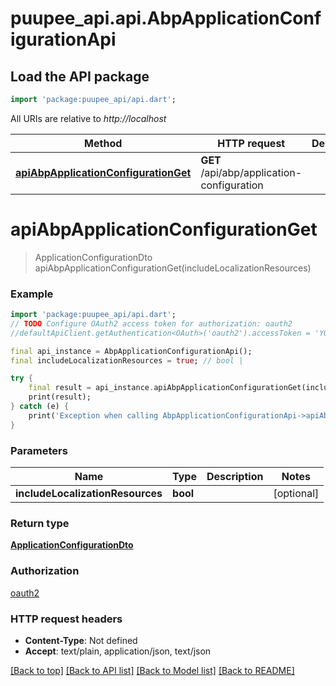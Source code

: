 # puupee_api.api.AbpApplicationConfigurationApi

## Load the API package
```dart
import 'package:puupee_api/api.dart';
```

All URIs are relative to *http://localhost*

Method | HTTP request | Description
------------- | ------------- | -------------
[**apiAbpApplicationConfigurationGet**](AbpApplicationConfigurationApi.md#apiabpapplicationconfigurationget) | **GET** /api/abp/application-configuration | 


# **apiAbpApplicationConfigurationGet**
> ApplicationConfigurationDto apiAbpApplicationConfigurationGet(includeLocalizationResources)



### Example
```dart
import 'package:puupee_api/api.dart';
// TODO Configure OAuth2 access token for authorization: oauth2
//defaultApiClient.getAuthentication<OAuth>('oauth2').accessToken = 'YOUR_ACCESS_TOKEN';

final api_instance = AbpApplicationConfigurationApi();
final includeLocalizationResources = true; // bool | 

try {
    final result = api_instance.apiAbpApplicationConfigurationGet(includeLocalizationResources);
    print(result);
} catch (e) {
    print('Exception when calling AbpApplicationConfigurationApi->apiAbpApplicationConfigurationGet: $e\n');
}
```

### Parameters

Name | Type | Description  | Notes
------------- | ------------- | ------------- | -------------
 **includeLocalizationResources** | **bool**|  | [optional] 

### Return type

[**ApplicationConfigurationDto**](ApplicationConfigurationDto.md)

### Authorization

[oauth2](../README.md#oauth2)

### HTTP request headers

 - **Content-Type**: Not defined
 - **Accept**: text/plain, application/json, text/json

[[Back to top]](#) [[Back to API list]](../README.md#documentation-for-api-endpoints) [[Back to Model list]](../README.md#documentation-for-models) [[Back to README]](../README.md)

